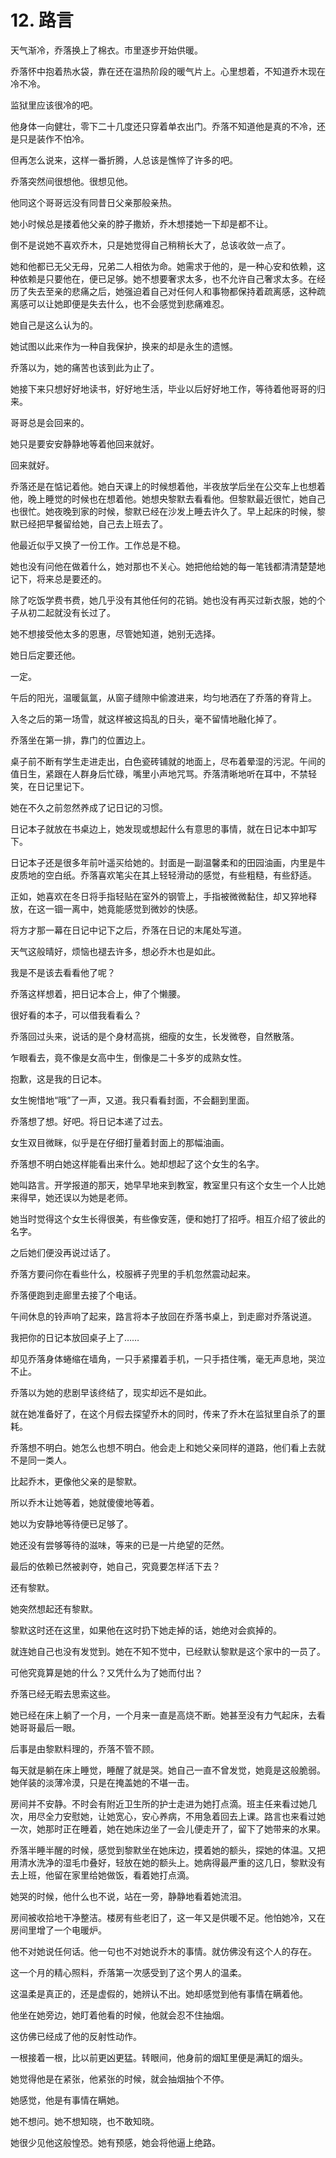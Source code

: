 # 12. 路言

天气渐冷，乔落换上了棉衣。市里逐步开始供暖。

乔落怀中抱着热水袋，靠在还在温热阶段的暖气片上。心里想着，不知道乔木现在冷不冷。

监狱里应该很冷的吧。

他身体一向健壮，零下二十几度还只穿着单衣出门。乔落不知道他是真的不冷，还是只是装作不怕冷。

但再怎么说来，这样一番折腾，人总该是憔悴了许多的吧。

乔落突然间很想他。很想见他。

他同这个哥哥远没有同昔日父亲那般亲热。

她小时候总是搂着他父亲的脖子撒娇，乔木想搂她一下却是都不让。

倒不是说她不喜欢乔木，只是她觉得自己稍稍长大了，总该收敛一点了。

她和他都已无父无母，兄弟二人相依为命。她需求于他的，是一种心安和依赖，这种依赖是只要他在，便已足够。她不想要奢求太多，也不允许自己奢求太多。在经历了失去至亲的悲痛之后，她强迫着自己对任何人和事物都保持着疏离感，这种疏离感可以让她即便是失去什么，也不会感觉到悲痛难忍。

她自己是这么认为的。

她试图以此来作为一种自我保护，换来的却是永生的遗憾。

乔落以为，她的痛苦也该到此为止了。

她接下来只想好好地读书，好好地生活，毕业以后好好地工作，等待着他哥哥的归来。

哥哥总是会回来的。

她只是要安安静静地等着他回来就好。

回来就好。

乔落还是在惦记着他。她白天课上的时候想着他，半夜放学后坐在公交车上也想着他，晚上睡觉的时候也在想着他。她想央黎默去看看他。但黎默最近很忙，她自己也很忙。她夜晚到家的时候，黎默已经在沙发上睡去许久了。早上起床的时候，黎默已经把早餐留给她，自己去上班去了。

他最近似乎又换了一份工作。工作总是不稳。

她也没有问他在做着什么，她对那也不关心。她把他给她的每一笔钱都清清楚楚地记下，将来总是要还的。

除了吃饭学费书费，她几乎没有其他任何的花销。她也没有再买过新衣服，她的个子从初二起就没有长过了。

她不想接受他太多的恩惠，尽管她知道，她别无选择。

她日后定要还他。

一定。

午后的阳光，温暖氤氲，从窗子缝隙中偷渡进来，均匀地洒在了乔落的脊背上。

入冬之后的第一场雪，就这样被这捣乱的日头，毫不留情地融化掉了。

乔落坐在第一排，靠门的位置边上。

桌子前不断有学生走进走出，白色瓷砖铺就的地面上，尽布着晕湿的污泥。午间的值日生，紧跟在人群身后忙碌，嘴里小声地咒骂。乔落清晰地听在耳中，不禁轻笑，在日记里记下。

她在不久之前忽然养成了记日记的习惯。

日记本子就放在书桌边上，她发现或想起什么有意思的事情，就在日记本中卸写下。

日记本子还是很多年前叶遥买给她的。封面是一副温馨柔和的田园油画，内里是牛皮质地的空白纸。乔落喜欢笔尖在其上轻轻滑动的感觉，有些粗糙，有些舒适。

正如，她喜欢在冬日将手指轻贴在室外的钢管上，手指被微微黏住，却又猝地释放，在这一锢一离中，她竟能感觉到微妙的快感。

将方才那一幕在日记中记下之后，乔落在日记的末尾处写道。

天气这般晴好，烦恼也褪去许多，想必乔木也是如此。

我是不是该去看看他了呢？

乔落这样想着，把日记本合上，伸了个懒腰。

很好看的本子，可以借我看看么？

乔落回过头来，说话的是个身材高挑，细瘦的女生，长发微卷，自然散落。

乍眼看去，竟不像是女高中生，倒像是二十多岁的成熟女性。

抱歉，这是我的日记本。

女生惋惜地“哦”了一声，又道。我只看看封面，不会翻到里面。

乔落想了想。好吧。将日记本递了过去。

女生双目微眯，似乎是在仔细打量着封面上的那幅油画。

乔落想不明白她这样能看出来什么。她却想起了这个女生的名字。

她叫路言。开学报道的那天，她早早地来到教室，教室里只有这个女生一个人比她来得早，她还误以为她是老师。

她当时觉得这个女生长得很美，有些像安莲，便和她打了招呼。相互介绍了彼此的名字。

之后她们便没再说过话了。

乔落方要问你在看些什么，校服裤子兜里的手机忽然震动起来。

乔落便跑到走廊里去接了个电话。

午间休息的铃声响了起来，路言将本子放回在乔落书桌上，到走廊对乔落说道。

我把你的日记本放回桌子上了……

却见乔落身体蜷缩在墙角，一只手紧攥着手机，一只手捂住嘴，毫无声息地，哭泣不止。

乔落以为她的悲剧早该终结了，现实却远不是如此。

就在她准备好了，在这个月假去探望乔木的同时，传来了乔木在监狱里自杀了的噩耗。

乔落想不明白。她怎么也想不明白。他会走上和她父亲同样的道路，他们看上去就不是同一类人。

比起乔木，更像他父亲的是黎默。

所以乔木让她等着，她就傻傻地等着。

她以为安静地等待便已足够了。

她还没有尝够等待的滋味，等来的已是一片绝望的茫然。

最后的依赖已然被剥夺，她自己，究竟要怎样活下去？

还有黎默。

她突然想起还有黎默。

黎默这时还在这里，如果他在这时扔下她走掉的话，她绝对会疯掉的。

就连她自己也没有发觉到。她在不知不觉中，已经默认黎默是这个家中的一员了。

可他究竟算是她的什么？又凭什么为了她而付出？

乔落已经无暇去思索这些。

她已经在床上躺了一个月，一个月来一直是高烧不断。她甚至没有力气起床，去看她哥哥最后一眼。

后事是由黎默料理的，乔落不管不顾。

每天就是躺在床上睡觉，睡醒了就是哭。她自己一直不曾发觉，她竟是这般脆弱。她佯装的淡薄冷漠，只是在掩盖她的不堪一击。

房间并不安静。不时会有附近卫生所的护士走进为她打点滴。班主任来看过她几次，用尽全力安慰她，让她宽心，安心养病，不用急着回去上课。路言也来看过她一次，她那时正在睡着，她在她床边坐了一会儿便走开了，留下了她带来的水果。

乔落半睡半醒的时候，感觉到黎默坐在她床边，摸着她的额头，探她的体温。又把用清水洗净的湿毛巾叠好，轻放在她的额头上。她病得最严重的这几日，黎默没有去上班，他留在家里给她做饭，看着她打点滴。

她哭的时候，他什么也不说，站在一旁，静静地看着她流泪。

房间被收拾地干净整洁。楼房有些老旧了，这一年又是供暖不足。他怕她冷，又在房间里增了一个电暖炉。

他不对她说任何话。他一句也不对她说乔木的事情。就仿佛没有这个人的存在。

这一个月的精心照料，乔落第一次感受到了这个男人的温柔。

这温柔是真正的，还是虚假的，她辨认不出。她却感觉到他有事情在瞒着他。

他坐在她旁边，她盯着他看的时候，他就会忍不住抽烟。

这仿佛已经成了他的反射性动作。

一根接着一根，比以前更凶更猛。转眼间，他身前的烟缸里便是满缸的烟头。

她觉得他是在紧张，他紧张的时候，就会抽烟抽个不停。

她感觉，他是有事情在瞒她。

她不想问。她不想知晓，也不敢知晓。

她很少见他这般惶恐。她有预感，她会将他逼上绝路。
